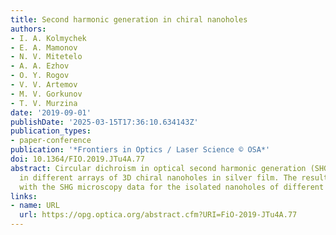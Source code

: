 ```yaml
---
title: Second harmonic generation in chiral nanoholes
authors:
- I. A. Kolmychek
- E. A. Mamonov
- N. V. Mitetelo
- A. A. Ezhov
- O. Y. Rogov
- V. V. Artemov
- M. V. Gorkunov
- T. V. Murzina
date: '2019-09-01'
publishDate: '2025-03-15T17:36:10.634143Z'
publication_types:
- paper-conference
publication: '*Frontiers in Optics / Laser Science © OSA*'
doi: 10.1364/FIO.2019.JTu4A.77
abstract: Circular dichroism in optical second harmonic generation (SHG) is studied
  in different arrays of 3D chiral nanoholes in silver film. The results are compared
  with the SHG microscopy data for the isolated nanoholes of different symmetry.
links:
- name: URL
  url: https://opg.optica.org/abstract.cfm?URI=FiO-2019-JTu4A.77
---
```

